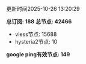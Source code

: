 更新时间2025-10-26 13:20:29

**总订阅: 188**
**总节点: 42466**
- vless节点: 15688
- hysteria2节点: 10

**google ping有效节点: 149**
